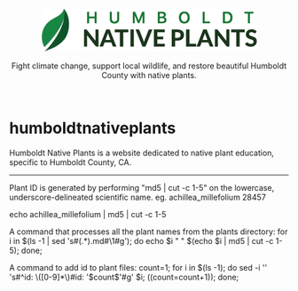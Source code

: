 <p align="center">
    <img src="https://raw.githubusercontent.com/kaycix/humboldtnativeplants/main/assets/images/icon_with_name.png" alt="Humboldt Native Plants" width="389" />
</p>

<p align="center">Fight climate change, support local wildlife, and restore beautiful Humboldt County with native plants.</p>
<br/>

# humboldtnativeplants
Humboldt Native Plants is a website dedicated to native plant education, specific to Humboldt County, CA.

----
Plant ID is generated by performing "md5 | cut -c 1-5" on the lowercase, underscore-delineated scientific name.
eg. achillea_millefolium   28457

echo achillea_millefolium | md5 | cut -c 1-5

A command that processes all the plant names from the plants directory:
for i in $(ls -1 | sed 's#\(.*\).md#\1#g'); do echo $i " "  $(echo $i | md5 | cut -c 1-5); done;

A command to add id to plant files:
count=1; for i in $(ls -1); do sed -i '' 's#^id: \([0-9]*\)#id: '$count$'#g' $i; ((count=count+1)); done;
